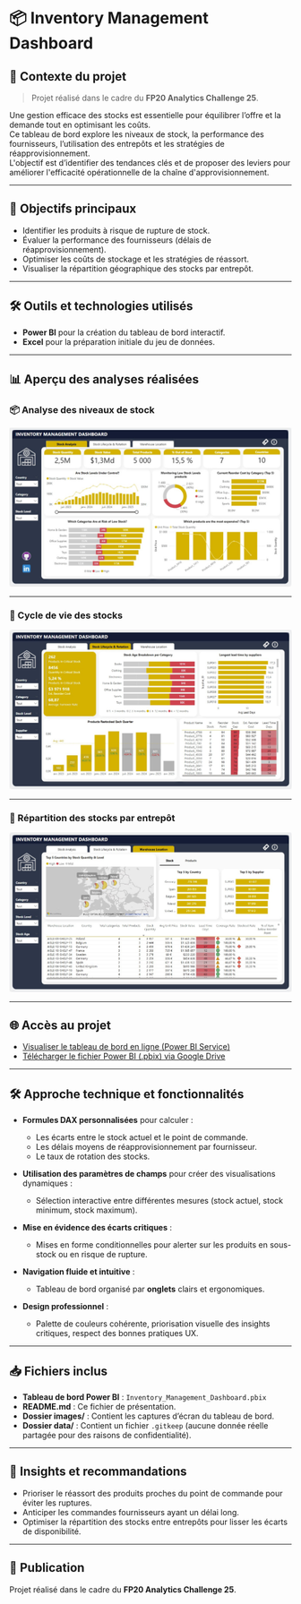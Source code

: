 # 📦 Inventory Management Dashboard

## 📄 Contexte du projet
> Projet réalisé dans le cadre du **FP20 Analytics Challenge 25**.

Une gestion efficace des stocks est essentielle pour équilibrer l’offre et la demande tout en optimisant les coûts.  
Ce tableau de bord explore les niveaux de stock, la performance des fournisseurs, l’utilisation des entrepôts et les stratégies de réapprovisionnement.  
L'objectif est d’identifier des tendances clés et de proposer des leviers pour améliorer l'efficacité opérationnelle de la chaîne d'approvisionnement.

---

## 🎯 Objectifs principaux
- Identifier les produits à risque de rupture de stock.
- Évaluer la performance des fournisseurs (délais de réapprovisionnement).
- Optimiser les coûts de stockage et les stratégies de réassort.
- Visualiser la répartition géographique des stocks par entrepôt.

---

## 🛠️ Outils et technologies utilisés
- **Power BI** pour la création du tableau de bord interactif.
- **Excel** pour la préparation initiale du jeu de données.

---

## 📊 Aperçu des analyses réalisées

### 📦 Analyse des niveaux de stock
![Analyse des niveaux de stock](https://github.com/Arnaudl44/Inventory_Management_Dashboard/blob/main/images/Capture%20d%E2%80%99%C3%A9cran%202025-04-26_Stock_Analysis.jpg)

---

### 🔄 Cycle de vie des stocks
![Cycle de vie des stocks](https://github.com/Arnaudl44/Inventory_Management_Dashboard/blob/main/images/Capture%20d%E2%80%99%C3%A9cran%202025-04-26_Stock_Lifecycle.jpg)

---

### 🏢 Répartition des stocks par entrepôt
![Répartition des stocks par entrepôt](https://github.com/Arnaudl44/Inventory_Management_Dashboard/blob/main/images/Capture%20d%E2%80%99%C3%A9cran%202025-04-26_Warehouse_Location.jpg)

---

## 🌐 Accès au projet

- [Visualiser le tableau de bord en ligne (Power BI Service)](https://app.powerbi.com/view?r=eyJrIjoiZTkzMTI2YTAtZTUxZS00Y2M4LWIyNzYtNDgyNWQ2NjlmNDk0IiwidCI6IjI1Y2UwMjYxLWJiZDYtNDljZC1hMWUyLTU0MjYwODg2ZDE1OSJ9)
- [Télécharger le fichier Power BI (.pbix) via Google Drive](https://drive.google.com/file/d/1vaRWcdGoD5P08_xOhTaNhTT5WIpzOTic/view?usp=sharing)

---

## 🛠️ Approche technique et fonctionnalités

- **Formules DAX personnalisées** pour calculer :
  - Les écarts entre le stock actuel et le point de commande.
  - Les délais moyens de réapprovisionnement par fournisseur.
  - Le taux de rotation des stocks.

- **Utilisation des paramètres de champs** pour créer des visualisations dynamiques :
  - Sélection interactive entre différentes mesures (stock actuel, stock minimum, stock maximum).

- **Mise en évidence des écarts critiques** :
  - Mises en forme conditionnelles pour alerter sur les produits en sous-stock ou en risque de rupture.

- **Navigation fluide et intuitive** :
  - Tableau de bord organisé par **onglets** clairs et ergonomiques.

- **Design professionnel** :
  - Palette de couleurs cohérente, priorisation visuelle des insights critiques, respect des bonnes pratiques UX.

---

## 📥 Fichiers inclus
- **Tableau de bord Power BI** : `Inventory_Management_Dashboard.pbix`
- **README.md** : Ce fichier de présentation.
- **Dossier images/** : Contient les captures d’écran du tableau de bord.
- **Dossier data/** : Contient un fichier `.gitkeep` (aucune donnée réelle partagée pour des raisons de confidentialité).

---

## 🧠 Insights et recommandations
- Prioriser le réassort des produits proches du point de commande pour éviter les ruptures.
- Anticiper les commandes fournisseurs ayant un délai long.
- Optimiser la répartition des stocks entre entrepôts pour lisser les écarts de disponibilité.

---

## 🚀 Publication
Projet réalisé dans le cadre du **FP20 Analytics Challenge 25**.
